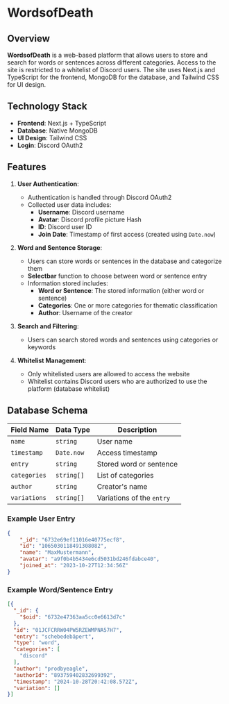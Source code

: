 # WordsofDeath

## Overview
**WordsofDeath** is a web-based platform that allows users to store and search for words or sentences across different categories. Access to the site is restricted to a whitelist of Discord users. The site uses Next.js and TypeScript for the frontend, MongoDB for the database, and Tailwind CSS for UI design.

## Technology Stack
- **Frontend**: Next.js + TypeScript
- **Database**: Native MongoDB
- **UI Design**: Tailwind CSS
- **Login**: Discord OAuth2

## Features
1. **User Authentication**:
   - Authentication is handled through Discord OAuth2
   - Collected user data includes:
     - **Username**: Discord username
     - **Avatar**: Discord profile picture Hash
     - **ID**: Discord user ID
     - **Join Date**: Timestamp of first access (created using `Date.now`)

2. **Word and Sentence Storage**:
   - Users can store words or sentences in the database and categorize them
   - **Selectbar** function to choose between word or sentence entry
   - Information stored includes:
     - **Word or Sentence**: The stored information (either word or sentence)
     - **Categories**: One or more categories for thematic classification
     - **Author**: Username of the creator

3. **Search and Filtering**:
   - Users can search stored words and sentences using categories or keywords

4. **Whitelist Management**:
   - Only whitelisted users are allowed to access the website
   - Whitelist contains Discord users who are authorized to use the platform (database whitelist)

## Database Schema
| Field Name    | Data Type  | Description                  |
|---------------|------------|------------------------------|
| `name`        | `string`   | User name                    |
| `timestamp`   | `Date.now` | Access timestamp             |
| `entry`       | `string`   | Stored word or sentence      |
| `categories`  | `string[]` | List of categories          |
| `author`      | `string`   | Creator's name              |
| `variations`  | `string[]` | Variations of the `entry`    |

### Example User Entry
```json
{
    "_id": "6732e69ef11016e40775ecf8",
    "id": "1065030118491308082",
    "name": "MaxMustermann",
    "avatar": "a9f0b4b5434e6cd5031bd246fdabce40",
    "joined_at": "2023-10-27T12:34:56Z"
}
```

### Example Word/Sentence Entry
```json
[{
  "_id": {
    "$oid": "6732e47363aa5cc0e6613d7c"
  },
  "id": "01JCFCRRW04PW5RZEWMPNA57H7",
  "entry": "schebedebäpert",
  "type": "word",
  "categories": [
    "discord"
  ],
  "author": "prodbyeagle",
  "authorId": "893759402832699392",
  "timestamp": "2024-10-28T20:42:08.572Z",
  "variation": []
}]
```
